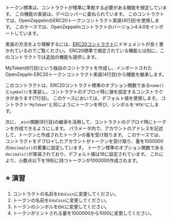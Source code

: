 トークン標準は、コントラクトが標準に準拠する必要がある機能を規定しています。 この機能の実装は、デベロッパーに委ねられています。 このコントラクトでは、OpenZeppelinのERC20トークンコントラクト実装(4行目)を使用します。 このケースでは、OpenZeppelinコントラクトのバージョン4.4.0をインポートしています。

実装の方法をより理解するには、<a href="https://github.com/OpenZeppelin/openzeppelin-contracts/blob/master/contracts/token/ERC20/ERC20.sol" target="_blank">ERC20コントラクト</a>にドキュメントが良く書かれているのでご覧ください。 ERC20標準で規定されている機能とは別に、このコントラクトでは追加の機能も提供します。

MyToken(6行目)という独自のコントラクトを作成し、インポートされたOpenZepplin ERC20トークンコントラクト実装(4行目)から機能を継承します。

このコントラクトは、ERC20コントラクト標準のオプション関数である`name()`と`symbol()`を実装し、コントラクトのデプロイ時に値を設定するコンストラクタがあります(7行目)。
このケースにおいては、デフォルト値を使用します。 コントラクト`"MyToken"`と同じようにトークンを呼び、シンボルを`"MTK"`にします。

次に、`_mint`関数(8行目)の継承を活用して、コントラクトのデプロイ時にトークンを作成できるようにします。 パラメータ内で、アカウントのアドレスを記述して、トークンと作成されたトークンの量を受け取ります。
このケースでは、コントラクトをデプロイしたアカウントがトークンを受け取り、量を1000000 の`decimals()`の累乗に設定しています。 トークン標準のオプション関数である `decimals()`が実装されており、デフォルト値は18に設定されています。 これにより、小数点以下を18桁に持つトークンが1000000作成されます。

## ⭐️ 演習

1. コントラクトの名前を`EduCoin`に変更してください。
2. トークンの名前を`EduCoin`に変更してください。
3. トークンのシンボルを`EDC`に変更してください。
4. トークンがミントされる量を1000000から1000に変更してください。
